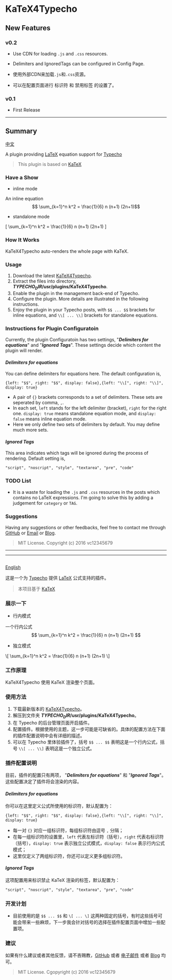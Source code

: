 # KaTeX4Typecho

## New Features
### v0.2

* Use CDN for loading `.js` and `.css` resources.

* Delimiters and IgnoredTags can be configured in Config Page.

* 使用外部CDN来加载`.js`和`.css`资源。

* 可以在配置页面进行 标识符 和 禁用标签 的设置了。

### v0.1

* First Release

---

## Summary

<a name="eng" href="#chs"> 中文 </a>

A plugin providing [LaTeX](http://www.latex-project.org/ "LaTeX") equation support for [Typecho](https://github.com/typecho/typecho "Typecho")

> This plugin is based on [KaTeX](https://github.com/Khan/KaTeX "KaTeX")

### Have a Show

* inline mode

An inline equation $$ \sum_{k=1}^n k^2 = \frac{1}{6} n (n+1) (2n+1)$$

* standalone mode

\[ \sum_{k=1}^n k^2 = \frac{1}{6} n (n+1) (2n+1) \]

### How It Works

KaTeX4Typecho auto-renders the whole page with KaTeX. 

### Usage

1. Download the latest [KaTeX4Typecho](https://github.com/vc12345679/KaTeX4Typecho/archive/master.zip).
2. Extract the files into directory, **$TYPECHO_DIR$/usr/plugins/KaTeX4Typecho**.
3. Enable the plugin in the management back-end of Typecho.
4. Configure the plugin. More details are illustrated in the following instructions.
5. Enjoy the plugin in your Typecho posts, with `$$ ... $$` brackets for inline equations, and `\\[ ... \\]` brackets for standalone equations. 

### Instructions for Plugin Configuratoin

Currently, the plugin Configuratoin has two settings, "***Delimiters for equations***" and "***Ignored Tags***".
These settings decide which content the plugin will render.

#### *Delimiters for equations*

You can define delimiters for equations here. The default configuration is,

`{left: "$$", right: "$$", display: false},{left: "\\[", right: "\\]", display: true}`

* A pair of `{}` brackets corresponds to a set of delimiters. These sets are seperated by comma, `,`.
* In each set, `left` stands for the left delimiter (bracket), `right` for the right one. `display: true` means standalone equation mode, and `display: false` means inline equation mode.
* Here we only define two sets of delimiters by default. You may define much more sets.

#### *Ignored Tags*

This area indicates which tags will be ignored during the process of rendering. Default setting is,

`"script", "noscript", "style", "textarea", "pre", "code"`

### TODO List

* It is a waste for loading the `.js` and `.css` resources in the posts which contains no LaTeX expressions. I'm going to solve this by adding a judgement for `category` or `TAG`.

### Suggestions

Having any suggestions or other feedbacks, feel free to contact me through [GitHub](https://github.com/vc12345679/) or [Email](mailto:chensiwei1990@gmail.com) or [Blog](https://blog.chensiwei.space/blog/katex4typecho.html).

> MIT License.
> Copyright (c) 2016 vc12345679

---
---

## 
<a name="chs" href="#eng"> English </a>

这是一个为 [Typecho](https://github.com/typecho/typecho "Typecho") 提供 [LaTeX](http://www.latex-project.org/ "LaTeX") 公式支持的插件。
> 本项目基于 [KaTeX](https://github.com/Khan/KaTeX "KaTeX")

### 展示一下

* 行内模式

一个行内公式 $$ \sum_{k=1}^n k^2 = \frac{1}{6} n (n+1) (2n+1) $$

* 独立模式

\\[ \sum_{k=1}^n k^2 = \frac{1}{6} n (n+1) (2n+1) \\]

### 工作原理

KaTeX4Typecho 使用 KaTeX 渲染整个页面。

### 使用方法

1. 下载最新版本的 [KaTeX4Typecho](https://github.com/vc12345679/KaTeX4Typecho/archive/master.zip)。
2. 解压到文件夹 **$TYPECHO_DIR$/usr/plugins/KaTeX4Typecho**。
3. 在 Typecho 的后台管理页面开启插件。
4. 配置插件。根据使用的主题，这一步可能是可缺省的。具体的配置方法在下面的插件配置说明中会有详细的描述。
5. 可以在 Typecho 里体验插件了，括号 `$$ ... $$` 表明这是一个行内公式，括号 `\\[ ... \\]` 表明这是一个独立公式。

### 插件配置说明

目前，插件的配置只有两项， "***Delimiters for equations***" 和 "***Ignored Tags***"。
这些配置决定了插件将会渲染的内容。

#### *Delimiters for equations*

你可以在这里定义公式所使用的标识符，默认配置为：

`{left: "$$", right: "$$", display: false},{left: "\\[", right: "\\]", display: true}`

* 每一对 `{}` 对应一组标识符，每组标识符由逗号 `,` 分隔；
* 在每一组标识符的设置里，`left` 代表左标识符（括号），`right` 代表右标识符（括号），`display: true` 表示独立公式模式，`display: false` 表示行内公式模式；
* 这里仅定义了两组标识符，你还可以定义更多组标识符。

#### *Ignored Tags*

这项配置用来标识禁止 KaTeX 渲染的标签，默认配置为：

`"script", "noscript", "style", "textarea", "pre", "code"`

### 开发计划

* 目前使用的是 `$$ ... $$` 和 `\[ ... \]` 这两种固定的括号，有时这些括号可能会带来一些麻烦，下一步我会针对括号的选择在插件配置页面中增加一些配置项。

### 建议

如果有什么建议或者其他反馈，请不吝赐教，[GitHub](https://github.com/vc12345679/) 或者 [电子邮件](mailto:chensiwei1990@gmail.com) 或者 [Blog](https://blog.chensiwei.space/blog/katex4typecho.html) 均可。

> MIT License.
> Cgopyright (c) 2016 vc12345679
